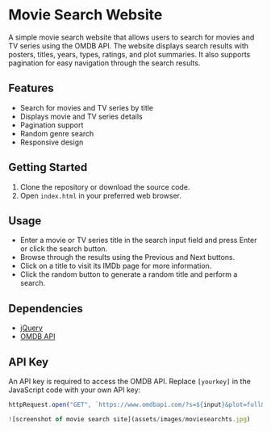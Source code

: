 # Movie Search Website

A simple movie search website that allows users to search for movies and TV series using the OMDB API. The website displays search results with posters, titles, years, types, ratings, and plot summaries. It also supports pagination for easy navigation through the search results.

## Features

- Search for movies and TV series by title
- Displays movie and TV series details
- Pagination support
- Random genre search
- Responsive design

## Getting Started

1. Clone the repository or download the source code.
2. Open `index.html` in your preferred web browser.

## Usage

- Enter a movie or TV series title in the search input field and press Enter or click the search button.
- Browse through the results using the Previous and Next buttons.
- Click on a title to visit its IMDb page for more information.
- Click the random button to generate a random title and perform a search.

## Dependencies

- [jQuery](https://jquery.com/)
- [OMDB API](https://www.omdbapi.com/)

## API Key

An API key is required to access the OMDB API. Replace `[yourkey]` in the JavaScript code with your own API key:

```javascript
httpRequest.open("GET", `https://www.omdbapi.com/?s=${input}&plot=full&apikey=[yourkey]&page=${page}`);

![screenshot of movie search site](assets/images/moviesearchts.jpg)